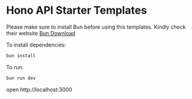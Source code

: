 # Hono API Starter Templates

Please make sure to install Bun before using this templates. Kindly check their website [Bun Download](https://bun.sh/)

To install dependencies:

```sh
bun install
```

To run:

```sh
bun run dev
```

open http://localhost:3000
